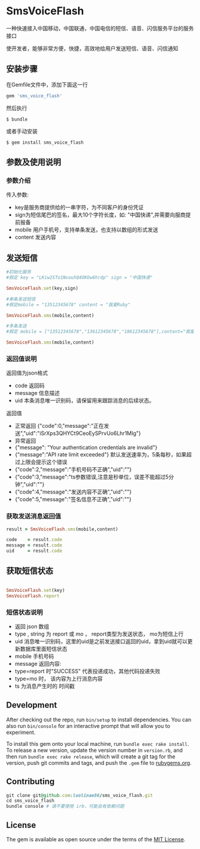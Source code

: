 # SmsVoiceFlash

一种快速接入中国移动，中国联通，中国电信的短信、语音、闪信服务平台的服务接口

使开发者，能够非常方便，快捷，高效地给用户发送短信、语音、闪信通知

## 安装步骤

在Gemfile文件中，添加下面这一行

```ruby
gem 'sms_voice_flash'
```

然后执行

    $ bundle

或者手动安装

    $ gem install sms_voice_flash

## 参数及使用说明

### 参数介绍
传入参数:
- key是服务商提供给的一串字符，为不同客户的身份凭证
- sign为短信尾巴的签名，最大10个字符长度，如: "中国快递",并需要向服商提前报备
- mobile 用户手机号，支持单条发送，也支持以数组的形式发送
- content 发送内容

## 发送短信 
```ruby
#初始化服务
#假定 key = "LKiw2STo1NvouhQ4OKOw6hrdp" sign = "中国快递"

SmsVoiceFlash.set(key,sign)

#单条发送短信
#假定mobile = "13512345678" content = "我爱Ruby"

SmsVoiceFlash.sms(mobile,content)

#多条发送
#假定 mobile = ["13512345678","13612345678","18612345678"],content="我爱ruby"

SmsVoiceFlash.sms(mobile,content)

```
### 返回值说明
返回值为json格式
- code    返回码
- message 信息描述
- uid     本条消息唯一识别码，请保留用来跟踪消息的后续状态。

返回值 
- 正常返回 {"code":0,"message":"正在发送","uid":"iSrXps3QHYCt9CeoEySPrvUo6Lhr1MIg"}
- 异常返回
 - {"message": "Your authentication credentials are invalid"}
 - {"message":"API rate limit exceeded"} 默认发送速率为，5条每秒，如果超过上限会提示这个错误
 - {"code":2,"message":"手机号码不正确","uid":""}
 - {"code":3,"message":"ts参数错误,注意是秒单位，误差不能超过5分钟","uid":""}
 - {"code":4,"message":"发送内容不正确","uid":""}
 - {"code":5,"message":"签名信息不正确","uid":""}

### 获取发送消息返回值

```ruby
result = SmsVoiceFlash.sms(mobile,content)

code    = result.code
message = result.code
uid     = result.code

```

## 获取短信状态 
```ruby

SmsVoiceFlash.set(key)
SmsVoiceFlash.report

```
### 短信状态说明

- 返回 json 数组 
 - type , string 为 report 或 mo ，  report类型为发送状态， mo为短信上行 
 - uid  消息唯一识别码，这里的uid是之前发送接口返回的uid，拿到uid就可以更新数据库里面短信状态
 - mobile 手机号码
 - message  返回内容:
  - type=report 时"SUCCESS" 代表投递成功，其他代码投递失败
  -  type=mo 时， 该内容为上行消息内容 
 - ts  为消息产生时的 时间戳


## Development

After checking out the repo, run `bin/setup` to install dependencies. You can also run `bin/console` for an interactive prompt that will allow you to experiment.

To install this gem onto your local machine, run `bundle exec rake install`. To release a new version, update the version number in `version.rb`, and then run `bundle exec rake release`, which will create a git tag for the version, push git commits and tags, and push the `.gem` file to [rubygems.org](https://rubygems.org).

## Contributing

```ruby
git clone git@github.com:luolinae86/sms_voice_flash.git
cd sms_voice_flash
bundle console # 请不要使用 irb，可能会有依赖问题
```

## License

The gem is available as open source under the terms of the [MIT License](http://opensource.org/licenses/MIT).

